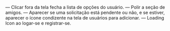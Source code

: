 — Clicar fora da tela fecha a lista de opções do usuário.
— Polir a seção de amigos.
— Aparecer se uma solicitação está pendente ou não, e se estiver, aparecer o ícone condizente na tela de usuários para adicionar.
— Loading Icon ao logar-se e registrar-se.